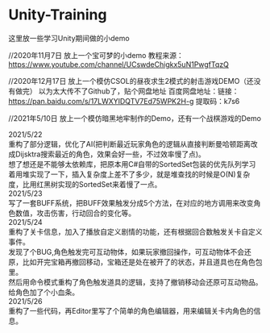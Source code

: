 # Unity-Training
这里放一些学习Unity期间做的小demo

//2020年11月7日
放上一个宝可梦的小demo
教程来源：https://www.youtube.com/channel/UCswdeChigkx5uN1PwgfTqzQ

//2020年12月17日
放上一个模仿CSOL的昼夜求生2模式的射击游戏DEMO（还没有做完）
以为太大传不了Github了，贴个网盘地址
百度网盘地址：链接：https://pan.baidu.com/s/17LWXYIDQTV7Ed75WPK2H-g 提取码：k7s6 

//2021年5/10日
放上一个模仿暗黑地牢制作的Demo，还有一个战棋游戏的Demo  

2021/5/22  
重构了部分逻辑，优化了AI(把判断最近玩家角色的逻辑从直接判断曼哈顿距离改成Dijsktra搜索最近的角色，效果会好一些，不过效率慢了点)。  
想了想还是不能够太依赖库，把原本用C#自带的SortedSet包装的优先队列学习着用堆实现了一下，插入复杂度上差不了多少，就是堆查找的时候是O(N)复杂度，比用红黑树实现的SortedSet来着慢了一点。    
2021/5/23  
写了一套BUFF系统，把BUFF效果触发分成5个方法，在对应的地方调用来改变角色数值，攻击伤害，行动回合的变化等。  
2021/5/24  
重构了关卡信息，加入了播放自定义剧情的功能，还有根据回合数触发关卡自定义事件。  
发现了个BUG,角色触发完可互动物体，如果玩家撤回操作，可互动物体不会还原，比如开完宝箱再撤回移动，宝箱还是处在被开了的状态，并且道具也在角色包里。  
然后用命令模式重构了角色触发道具的逻辑，支持了撤销移动会还原可互动物品。  
给角色加了个小血条。  
2021/5/26  
重构了一些代码，再Editor里写了个简单的角色编辑器，用来编辑关卡内角色的信息。  